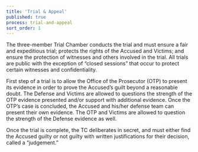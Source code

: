 ```yaml
---
title: 'Trial & Appeal'
published: true
process: trial-and-appeal
sort_order: 1
---
```



The three-member Trial Chamber conducts the trial and must ensure a fair and expeditious trial; protects the rights of the Accused and Victims; and ensure the protection of witnesses and others involved in the trial. All trials are public with the exception of “closed sessions” that occur to protect certain witnesses and confidentiality.&nbsp;

First step of a trial is to allow the Office of the Prosecutor (OTP) to present its evidence in order to prove the Accused’s guilt beyond a reasonable doubt. The Defense and Victims are allowed to questions the strength of the OTP evidence presented and/or support with additional evidence. Once the OTP’s case is concluded, the Accused and his/her defense team can present their own evidence. The OTP and Victims are allowed to question the strength of the Defense evidence as well.&nbsp;

Once the trial is complete, the TC deliberates in secret, and must either find the Accused guilty or not guilty with written justifications for their decision, called a “judgement.”